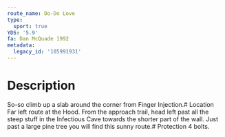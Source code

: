 ```yaml
---
route_name: Do-Do Love
type:
  sport: true
YDS: '5.9'
fa: Dan McQuade 1992
metadata:
  legacy_id: '105991931'
---
```

# Description
So-so climb up a slab around the corner from Finger Injection.# Location
Far left route at the Hood. From the approach trail, head left past all the steep stuff in the Infectious Cave towards the shorter part of the wall. Just past a large pine tree you will find this sunny route.# Protection
4 bolts.